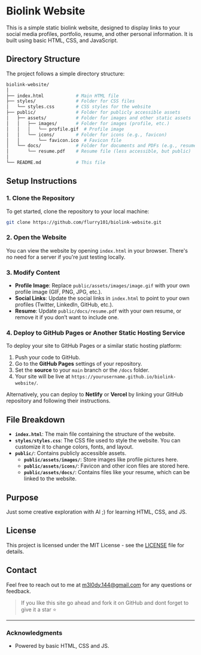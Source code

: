 # Biolink Website

This is a simple static biolink website, designed to display links to your social media profiles, portfolio, resume, and other personal information. It is built using basic HTML, CSS, and JavaScript. 

## Directory Structure

The project follows a simple directory structure:

```bash
biolink-website/
│
├── index.html            # Main HTML file
├── styles/               # Folder for CSS files
│   └── styles.css        # CSS styles for the website
├── public/               # Folder for publicly accessible assets
│   ├── assets/           # Folder for images and other static assets
│   │   ├── images/       # Folder for images (profile, etc.)
│   │   │   └── profile.gif  # Profile image
│   │   └── icons/        # Folder for icons (e.g., favicon)
│   │       └── favicon.ico  # Favicon file
│   └── docs/             # Folder for documents and PDFs (e.g., resume)
│       └── resume.pdf    # Resume file (less accessible, but public)
│
└── README.md             # This file
```

## Setup Instructions

### 1. Clone the Repository

To get started, clone the repository to your local machine:

```bash
git clone https://github.com/flurry101/biolink-website.git
```

### 2. Open the Website

You can view the website by opening `index.html` in your browser. There's no need for a server if you're just testing locally.

### 3. Modify Content

- **Profile Image**: Replace `public/assets/images/image.gif` with your own profile image (GIF, PNG, JPG, etc.).
- **Social Links**: Update the social links in `index.html` to point to your own profiles (Twitter, LinkedIn, GitHub, etc.).
- **Resume**: Update `public/docs/resume.pdf` with your own resume, or remove it if you don’t want to include one.

### 4. Deploy to GitHub Pages or Another Static Hosting Service

To deploy your site to GitHub Pages or a similar static hosting platform:

1. Push your code to GitHub.
2. Go to the **GitHub Pages** settings of your repository.
3. Set the **source** to your `main` branch or the `/docs` folder.
4. Your site will be live at `https://yourusername.github.io/biolink-website/`.

Alternatively, you can deploy to **Netlify** or **Vercel** by linking your GitHub repository and following their instructions.

## File Breakdown

- **`index.html`**: The main file containing the structure of the website.
- **`styles/styles.css`**: The CSS file used to style the website. You can customize it to change colors, fonts, and layout.
- **`public/`**: Contains publicly accessible assets.
  - **`public/assets/images/`**: Store images like profile pictures here.
  - **`public/assets/icons/`**: Favicon and other icon files are stored here.
  - **`public/assets/docs/`**: Contains files like your resume, which can be linked to the website.

## Purpose
Just some creative exploration with AI ;) for learning HTML, CSS, and JS.

## License

This project is licensed under the MIT License - see the [LICENSE](LICENSE) file for details.

## Contact

Feel free to reach out to me at [m3l0dy.144@gmail.com](mailto:m3l0dy.144@gmail.com) for any questions or feedback.
> If you like this site go ahead and fork it on GitHub and dont forget to give it a star ⭐


---

### Acknowledgments

- Powered by basic HTML, CSS and JS.

















<!--### Key Sections of the README

1. **Project Title & Description**: The title "Biolink Website" and a brief explanation of the website’s purpose.
2. **Directory Structure**: The folder layout of the project, which helps users understand where to find various files (HTML, CSS assets).
3. **Setup Instructions**:
   - **Clone the repository**: Instructions for cloning the repo.
   - **View the site locally**: Open `index.html` directly in the browser.
   - **Modify content**: How users can customize the site (e.g., updating profile images and links).
   - **Deploy**: Instructions on how to deploy the site using GitHub Pages or another hosting service.
4. **File Breakdown**: A description of each folder and file in the project, so users know where to find specific assets.
5. **License**: Optional section if you plan to provide a license for your code (e.g., MIT, GPL).
6. **Contact**: Contact info for any questions or issues.
7. **Acknowledgments**: You can acknowledge inspiration or resources you've used for your project.-->
